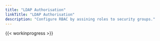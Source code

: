 ```yaml
---
title: "LDAP Authorisation"
linkTitle: "LDAP Authorisation"
description: "Configure RBAC by assining roles to security groups."
---
```


{{< workinprogress >}}
